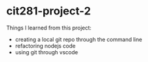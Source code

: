 # cit281-project-2
Things I learned from this project:
- creating a local git repo through the command line
- refactoring nodejs code
- using git through vscode
